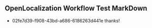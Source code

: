 ## OpenLocalization Workflow Test MarkDown
* 02fe7d39-f908-43bd-a686-6186263d441e thanks!

<!--HONumber=Aug16_HO5-->


